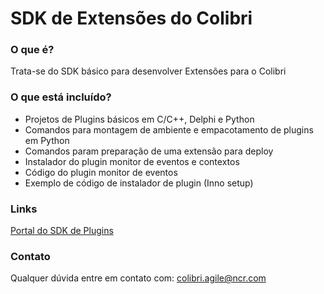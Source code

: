 # SDK de Extensões do Colibri #

### O que é? ###

Trata-se do SDK básico para desenvolver Extensões para o Colibri

### O que está incluído? ###

* Projetos de Plugins básicos em C/C++, Delphi e Python
* Comandos para montagem de ambiente e empacotamento de plugins em Python
* Comandos param preparação de uma extensão para deploy
* Instalador do plugin monitor de eventos e contextos
* Código do plugin monitor de eventos
* Exemplo de código de instalador de plugin (Inno setup)

### Links ###

[Portal do SDK de Plugins](http://wiki.ncrcolibri.com.br/display/plugin)

### Contato ###

Qualquer dúvida entre em contato com: colibri.agile@ncr.com